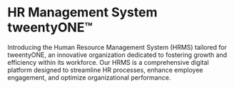 
# HR Management System tweentyONE™

Introducing the Human Resource Management System (HRMS) tailored for tweentyONE, an innovative organization dedicated to fostering growth and efficiency within its workforce. Our HRMS is a comprehensive digital platform designed to streamline HR processes, enhance employee engagement, and optimize organizational performance.


